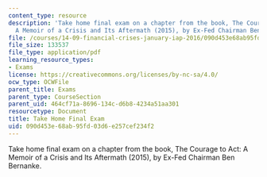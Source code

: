 ```yaml
---
content_type: resource
description: 'Take home final exam on a chapter from the book, The Courage to Act:
  A Memoir of a Crisis and Its Aftermath (2015), by Ex-Fed Chairman Ben Bernanke.'
file: /courses/14-09-financial-crises-january-iap-2016/090d453e68ab95fd03d6e257cef234f2_MIT14_09IAP16_exam.pdf
file_size: 133537
file_type: application/pdf
learning_resource_types:
- Exams
license: https://creativecommons.org/licenses/by-nc-sa/4.0/
ocw_type: OCWFile
parent_title: Exams
parent_type: CourseSection
parent_uid: 464cf71a-8696-134c-d6b8-4234a51aa301
resourcetype: Document
title: Take Home Final Exam
uid: 090d453e-68ab-95fd-03d6-e257cef234f2
---
```

Take home final exam on a chapter from the book, The Courage to Act: A Memoir of a Crisis and Its Aftermath (2015), by Ex-Fed Chairman Ben Bernanke.